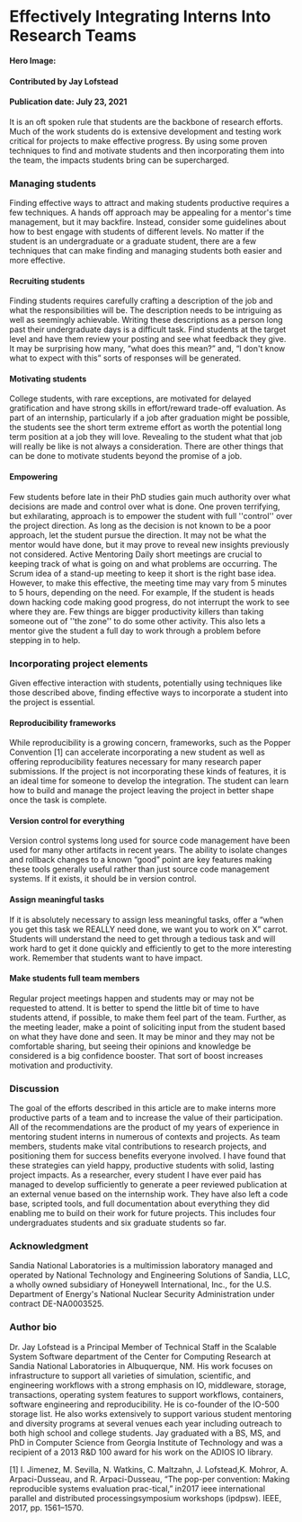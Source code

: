 # Effectively Integrating Interns Into Research Teams

**Hero Image:**

#### Contributed by Jay Lofstead 

#### Publication date: July 23, 2021

It is an oft spoken rule that students are the backbone of research efforts. Much of the work students do is extensive development and testing work critical for projects to make effective progress. By using some proven techniques to find and motivate students and then incorporating them into the team, the impacts students bring can be supercharged.

### Managing students
Finding effective ways to attract and making students productive requires a few techniques. A hands off approach may be appealing for a mentor's time management, but it may backfire. Instead, consider some guidelines about how to best engage with students of different levels.
No matter if the student is an undergraduate or a graduate student, there are a few techniques that can make finding and managing students both easier and more effective.

#### Recruiting students
Finding students requires carefully crafting a description of the job and what the responsibilities will be. The description needs to be intriguing as well as seemingly achievable. Writing these descriptions as a person long past their undergraduate days is a difficult task. Find students at the target level and have them review your posting and see what feedback they give. It may be surprising how many, “what does this mean?” and, “I don't know what to expect with this” sorts of responses will be generated.

#### Motivating students
College students, with rare exceptions, are motivated for delayed gratification and have strong skills in effort/reward trade-off evaluation. As part of an internship, particularly if a job after graduation might be possible, the students see the short term extreme effort as worth the potential long term position at a job they will love. Revealing to the student what that job will really be like is not always a consideration. There are other things that can be done to motivate students beyond the promise of a job.

#### Empowering
Few students before late in their PhD studies gain much authority over what decisions are made and control over what is done. One proven terrifying, but exhilarating, approach is to empower the student with full ''control'' over the project direction. As long as the decision is not known to be a poor approach, let the student pursue the direction. It may not be what the mentor would have done, but it may prove to reveal new insights previously not considered.
Active Mentoring
Daily short meetings are crucial to keeping track of what is going on and what problems are occurring. The Scrum idea of a stand-up meeting to keep it short is the right base idea. However, to make this effective, the meeting time may vary from 5 minutes to 5 hours, depending on the need. For example, If the student is heads down hacking code making good progress, do not interrupt the work to see where they are. Few things are bigger productivity killers than taking someone out of ''the zone'' to do some other activity. This also lets a mentor give the student a full day to work through a problem before stepping in to help.

### Incorporating project elements
Given effective interaction with students, potentially using techniques like those described above, finding effective ways to incorporate a student into the project is essential.

#### Reproducibility frameworks
While reproducibility is a growing concern, frameworks, such as the Popper Convention [1] can accelerate incorporating a new student as well as offering reproducibility features necessary for many research paper submissions. If the project is not incorporating these kinds of features, it is an ideal time for someone to develop the integration. The student can learn how to build and manage the project leaving the project in better shape once the task is complete.

#### Version control for everything
Version control systems long used for source code management have been used for many other artifacts in recent years. The ability to isolate changes and rollback changes to a known “good” point are key features making these tools generally useful rather than just source code management systems. If it exists, it should be in version control.

#### Assign meaningful tasks
If it is absolutely necessary to assign less meaningful tasks, offer a “when you get this task we REALLY need done, we want you to work on X” carrot. Students will understand the need to get through a tedious task and will work hard to get it done quickly and efficiently to get to the more interesting work. Remember that students want to have impact.

#### Make students full team members
Regular project meetings happen and students may or may not be requested to attend. It is better to spend the little bit of time to have students attend, if possible, to make them feel part of the team. Further, as the meeting leader, make a point of soliciting input from the student based on what they have done and seen. It may be minor and they may not be comfortable sharing, but seeing their opinions and knowledge be considered is a big confidence booster. That sort of boost increases motivation and productivity.

### Discussion
The goal of the efforts described in this article are to make interns more productive parts of a team and to increase the value of their participation. All of the recommendations are the product of my years of experience in mentoring student interns in numerous of contexts and projects. As team members, students make vital contributions to research projects, and positioning them for success benefits everyone involved. I have found that these strategies can yield happy, productive students with solid, lasting project impacts. As a researcher, every student I have ever paid has managed to develop sufficiently to generate a peer reviewed publication at an external venue based on the internship work. They have also left a code base, scripted tools, and full documentation about everything they did enabling me to build on their work for future projects. This includes four undergraduates students and six graduate students so far.

### Acknowledgment
Sandia National Laboratories is a multimission laboratory managed and operated by National Technology and Engineering Solutions of Sandia, LLC, a wholly owned subsidiary of Honeywell International, Inc., for the U.S. Department of Energy's National Nuclear Security Administration under contract DE-NA0003525.

### Author bio
Dr. Jay Lofstead is a Principal Member of Technical Staff in the Scalable System Software department of the Center for Computing Research at Sandia National Laboratories in Albuquerque, NM. His work focuses on infrastructure to support all varieties of simulation, scientific, and engineering workflows with a strong emphasis on IO, middleware, storage, transactions, operating system features to support workflows, containers, software engineering and reproducibility. He is co-founder of the IO-500 storage list. He also works extensively to support various student mentoring and diversity programs at several venues each year including outreach to both high school and college students. Jay graduated with a BS, MS, and PhD in Computer Science from Georgia Institute of Technology and was a recipient of a 2013 R&D 100 award for his work on the ADIOS IO library.

[1]  I.   Jimenez,   M.   Sevilla,   N.   Watkins,   C.   Maltzahn,   J.   Lofstead,K. Mohror, A. Arpaci-Dusseau, and R. Arpaci-Dusseau, “The pop-per  convention:  Making  reproducible  systems  evaluation  prac-tical,”  in2017 ieee international parallel and distributed processingsymposium workshops (ipdpsw).    IEEE, 2017, pp. 1561–1570.

<!---
Publish: preview
Pinned: no
Topics: Strategies for more effective teams
RSS update: 2021-07-23
--->
